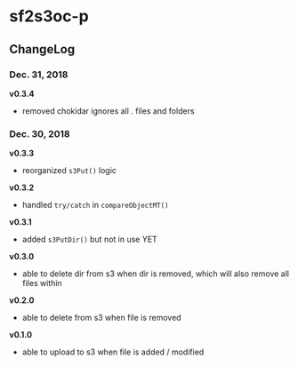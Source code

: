 # sf2s3oc-p

## ChangeLog

### Dec. 31, 2018
**v0.3.4**
- removed chokidar ignores all . files and folders

### Dec. 30, 2018
**v0.3.3**
- reorganized `s3Put()` logic

**v0.3.2**
- handled `try/catch` in `compareObjectMT()`

**v0.3.1**
- added `s3PutDir()` but not in use YET

**v0.3.0**
- able to delete dir from s3 when dir is removed, which will also remove all files within

**v0.2.0**
- able to delete from s3 when file is removed

**v0.1.0**
- able to upload to s3 when file is added / modified
